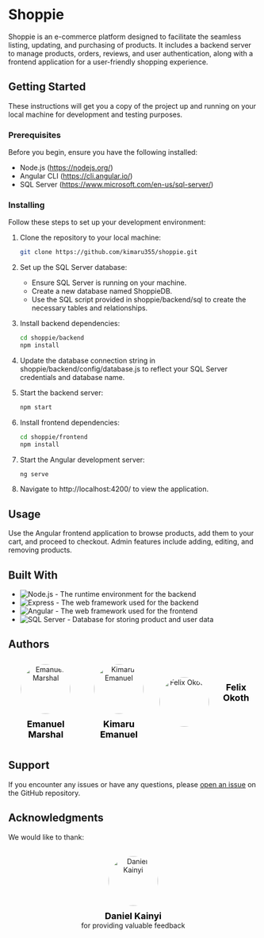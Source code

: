 

# Shoppie

Shoppie is an e-commerce platform designed to facilitate the seamless listing, updating, and purchasing of products. It includes a backend server to manage products, orders, reviews, and user authentication, along with a frontend application for a user-friendly shopping experience.

## Getting Started

These instructions will get you a copy of the project up and running on your local machine for development and testing purposes.

### Prerequisites

Before you begin, ensure you have the following installed:
- Node.js (https://nodejs.org/)
- Angular CLI (https://cli.angular.io/)
- SQL Server (https://www.microsoft.com/en-us/sql-server/)

### Installing

Follow these steps to set up your development environment:

1. Clone the repository to your local machine:
    ```bash
    git clone https://github.com/kimaru355/shoppie.git
    ```

2. Set up the SQL Server database:
    - Ensure SQL Server is running on your machine.
    - Create a new database named ShoppieDB.
    - Use the SQL script provided in shoppie/backend/sql to create the necessary tables and relationships.

3. Install backend dependencies:
    ```bash
    cd shoppie/backend
    npm install
    ```

4. Update the database connection string in shoppie/backend/config/database.js to reflect your SQL Server credentials and database name.

5. Start the backend server:
    ```bash
    npm start
    ```

6. Install frontend dependencies:
    ```bash
    cd shoppie/frontend
    npm install
    ```

7. Start the Angular development server:
    ```bash
    ng serve
    ```

8. Navigate to http://localhost:4200/ to view the application.

## Usage

Use the Angular frontend application to browse products, add them to your cart, and proceed to checkout. Admin features include adding, editing, and removing products.

## Built With

- ![Node.js](https://img.shields.io/badge/node.js-%2343853D.svg?style=for-the-badge&logo=node.js&logoColor=white) - The runtime environment for the backend
- ![Express](https://img.shields.io/badge/express-%23404d59.svg?style=for-the-badge&logo=express&logoColor=%2361DAFB) - The web framework used for the backend
- ![Angular](https://img.shields.io/badge/angular-%23DD0031.svg?style=for-the-badge&logo=angular&logoColor=white) - The web framework used for the frontend
- ![SQL Server](https://img.shields.io/badge/Microsoft_SQL_Server-%23CC2927.svg?style=for-the-badge&logo=microsoft-sql-server&logoColor=white) - Database for storing product and user data


## Authors

<div style="display: flex; justify-content: space-around; align-items: center;">
  <div style="text-align: center; margin: 10px;">
    <img src="https://github.com/Marshal-Emanuel.png?size=100" alt="Emanuel Marshal" style="border-radius: 50%; height: 100px; width: 100px;">
    <div style="font-size: 18px; font-weight: bold; margin-top: 10px;"><a href="https://github.com/Marshal-Emanuel" style="color: black; text-decoration: none;">Emanuel Marshal</a></div>
  </div>
  <br>

  <div style="text-align: center; margin: 10px;">
    <img src="https://github.com/kimaru355.png?size=100" alt="Kimaru Emanuel" style="border-radius: 50%; height: 100px; width: 100px;">
    <div style="font-size: 18px; font-weight: bold; margin-top: 10px;"><a href="https://github.com/kimaru355" style="color: black; text-decoration: none;">Kimaru Emanuel</a></div>
  </div>
  <br>

  <div style="text-align: center; margin: 10px; display: flex; gap: 20px" >
    <img src="https://github.com/Xhechar.png?size=100" alt="Felix Okoth" style="border-radius: 100%; height: 100px; width: 100px;">
    <div style="font-size: 18px; font-weight: bold; margin-top: 10px;"><a href="https://github.com/Xhechar" style="color: black; text-decoration: none;">Felix Okoth</a></div>
  </div>
</div>


## Support

If you encounter any issues or have any questions, please [open an issue](https://github.com/kimaru355/shoppie/issues) on the GitHub repository.

## Acknowledgments

We would like to thank:

<div style="text-align: center; margin: 20px 0;">
  <div style="display: inline-block; margin: 10px;">
    <img src="https://github.com/kithekadk.png?size=100" alt="Daniel Kainyi" style="border-radius: 50%; height: 100px; width: 100px;">
    <div style="font-size: 18px; font-weight: bold; margin-top: 10px;">
      <a href="https://github.com/kithekadk" style="color: black; text-decoration: none;">Daniel Kainyi</a>
    </div>
    <div style="font-size: 14px;">for providing valuable feedback</div>
  </div>
</div>



